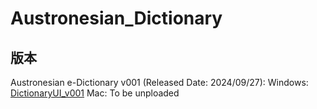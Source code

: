 # Austronesian_Dictionary
## 版本
Austronesian e-Dictionary v001 (Released Date: 2024/09/27):
Windows: [DictionaryUI_v001](https://drive.google.com/file/d/1hAOvMYth_hLFBQUuX6evmBrSu5CWCEsL/view?usp=sharing)
Mac: To be unploaded
